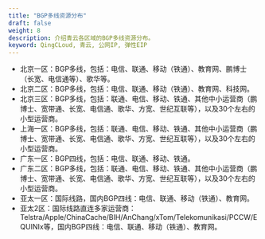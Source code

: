 ```yaml
---
title: "BGP多线资源分布"
draft: false
weight: 8
description: 介绍青云各区域的BGP多线资源分布。
keyword: QingCLoud, 青云, 公网IP, 弹性EIP
---
```


- 北京一区：BGP多线，包括：电信、联通、移动（铁通）、教育网、鹏博士（长宽、电信通等）、歌华等。
- 北京二区：BGP多线，包括：电信、联通、移动（铁通）、教育网、科技网。
- 北京三区：BGP多线，包括：联通、电信、移动、铁通、其他中小运营商（鹏博士、宽带通、长宽、电信通、歌华、方宽、世纪互联等），以及30个左右的小型运营商。
- 上海一区：BGP多线，包括：联通、电信、移动、铁通、其他中小运营商（鹏博士、宽带通、长宽、电信通、歌华、方宽、世纪互联等），以及30个左右的小型运营商。
- 广东一区：BGP四线，包括：电信、联通、移动、铁通。
- 广东二区：BGP多线，包括：联通、电信、移动、铁通、其他中小运营商（鹏博士、宽带通、长宽、电信通、歌华、方宽、世纪互联等），以及30个左右的小型运营商。
- 亚太一区：国际线路，国内BGP四线：电信、联通、移动（铁通）、教育网。
- 亚太2区：国际线路直连多家运营商：Telstra/Apple/ChinaCache/BIH/AnChang/xTom/Telekomunikasi/PCCW/EQUINIx等，国内BGP四线：电信、联通、移动（铁通）、教育网。
